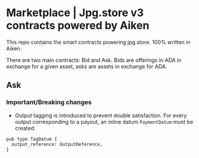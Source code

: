 # Marketplace | Jpg.store v3 contracts powered by Aiken

This repo contains the smart contracts powering jpg.store. 100% written in Aiken.

There are two main contracts: Bid and Ask. Bids are offerings in ADA in exchange for a given asset, asks are assets in exchange for ADA.

## Ask

### Important/Breaking changes

- Output tagging is introduced to prevent double satisfaction. For every output corresponding to a payout, an inline datum `PaymentDatum` must be created:

```gleam
pub type TagDatum {
  output_reference: OutputReference,
}
```
